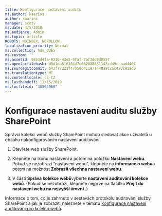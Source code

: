 ```yaml
---
title: Konfigurace nastavení auditu
ms.author: kaarins
author: kaarins
manager: scotv
ms.date: 4/5/2018
ms.audience: Admin
ms.topic: article
ROBOTS: NOINDEX, NOFOLLOW
localization_priority: Normal
ms.collection: Adm_O365
ms.custom: ''
ms.assetid: 98b3d4fa-9210-43e8-9faf-7af3dd9d8557
ms.openlocfilehash: d5d1da516104d7c062038551142cdd9ccaad4407
ms.sourcegitcommit: b43f77221f47b50c41197a448a9c26c423ce1ad5
ms.translationtype: MT
ms.contentlocale: cs-CZ
ms.lasthandoff: 11/15/2019
ms.locfileid: "36504960"
---
```

# <a name="configure-sharepoint-audit-settings"></a>Konfigurace nastavení auditu služby SharePoint

Správci kolekcí webů služby SharePoint mohou sledovat akce uživatelů u obsahu nakonfigurováním nastavení auditování.
  
1. Otevřete web služby SharePoint.
    
2. Klepněte na ikonu nastavení a potom na položku **Nastavení webu**. Pokud se nezobrazí "nastavení webu", klepněte na **informace o webu**a potom na možnost **Zobrazit všechna nastavení webu**.
    
3. V části **Správa kolekce webů**vyberte **nastavení auditování kolekce webů**. (Pokud se nezobrazí, klepněte nejprve na tlačítko **Přejít do nastavení webu na nejvyšší úrovni** .) 
    
Informace o tom, co je zahrnuto v sestavách protokolu auditování služby SharePoint a jak je zobrazit, naleznete v tématu [Konfigurace nastavení auditování pro kolekci webů](https://go.microsoft.com/fwlink/?linkid=404050).
  


